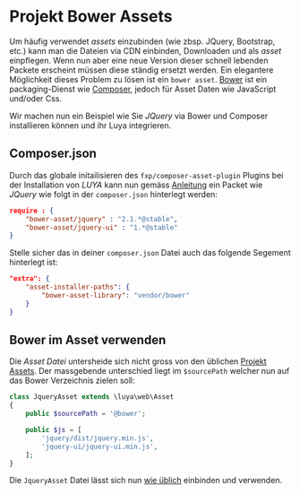 Projekt Bower Assets
====================
Um häufig verwendet *assets* einzubinden (wie zbsp. JQuery, Bootstrap, etc.) kann man die Dateien via CDN einbinden, Downloaden und als *asset* einpflegen. Wenn nun aber eine neue Version dieser schnell lebenden Packete erscheint müssen diese ständig ersetzt werden. Ein elegantere Möglichkeit dieses Problem zu lösen ist ein `bower asset`. [Bower](http://bower.io) ist ein packaging-Dienst wie [Composer](https://getcomposer), jedoch für Asset Daten wie JavaScript und/oder Css.

Wir machen nun ein Beispiel wie Sie *JQuery* via Bower und Composer installieren können und ihr Luya integrieren.

Composer.json
-------------
Durch das globale initailisieren des `fxp/composer-asset-plugin` Plugins bei der Installation von *LUYA* kann nun gemäss [Anleitung](https://github.com/francoispluchino/composer-asset-plugin/blob/master/Resources/doc/index.md) ein Packet wie *JQuery* wie folgt in der `composer.json` hinterlegt werden:

```json
require : {
    "bower-asset/jquery" : "2.1.*@stable",
    "bower-asset/jquery-ui" : "1.*@stable"
}
```

Stelle sicher das in deiner `composer.json` Datei auch das folgende Segement hinterlegt ist:

```json
"extra": {
    "asset-installer-paths": {
        "bower-asset-library": "vendor/bower"
    }
}
```

Bower im Asset verwenden
------------------------
Die *Asset Datei* untersheide sich nicht gross von den üblichen [Projekt Assets](app-assets.md). Der massgebende unterschied liegt im `$sourcePath` welcher nun auf das Bower Verzeichnis zielen soll:

```php
class JqueryAsset extends \luya\web\Asset
{
	public $sourcePath = '@bower';

	public $js = [
        'jquery/dist/jquery.min.js',
        'jquery-ui/jquery-ui.min.js',
    ];
}
```
Die `JqueryAsset` Datei lässt sich nun [wie üblich](app-assets.md) einbinden und verwenden.